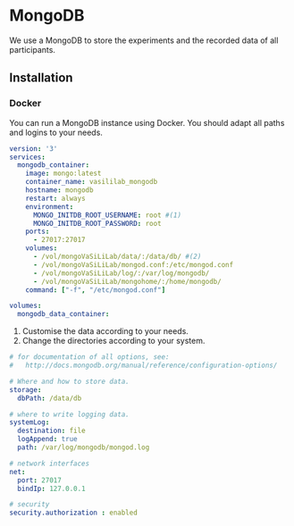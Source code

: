 # MongoDB
We use a MongoDB to store the experiments and the recorded data of all participants.

## Installation

### Docker
You can run a MongoDB instance using Docker. You should adapt all paths and logins to your needs.

```yaml title="example.yaml to create a MongoDB container" linenums="1" hl_lines="9-10 14-17"
version: '3'
services:
  mongodb_container:
    image: mongo:latest
    container_name: vasililab_mongodb
    hostname: mongodb
    restart: always
    environment:
      MONGO_INITDB_ROOT_USERNAME: root #(1)
      MONGO_INITDB_ROOT_PASSWORD: root
    ports:
      - 27017:27017
    volumes:
      - /vol/mongoVaSiLiLab/data/:/data/db/ #(2)
      - /vol/mongoVaSiLiLab/mongod.conf:/etc/mongod.conf
      - /vol/mongoVaSiLiLab/log/:/var/log/mongodb/
      - /vol/mongoVaSiLiLab/mongohome/:/home/mongodb/
    command: ["-f", "/etc/mongod.conf"]

volumes:
  mongodb_data_container:
```
    
1.  Customise the data according to your needs.
2.  Change the directories according to your system.


```yaml title="mongod.conf" linenums="1" hl_lines="16-17"
# for documentation of all options, see:
#   http://docs.mongodb.org/manual/reference/configuration-options/

# Where and how to store data.
storage:
  dbPath: /data/db

# where to write logging data.
systemLog:
  destination: file
  logAppend: true
  path: /var/log/mongodb/mongod.log

# network interfaces
net:
  port: 27017
  bindIp: 127.0.0.1

# security
security.authorization : enabled
```
